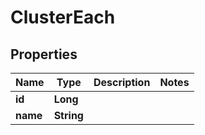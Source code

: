 
# ClusterEach

## Properties
Name | Type | Description | Notes
------------ | ------------- | ------------- | -------------
**id** | **Long** |  | 
**name** | **String** |  | 



